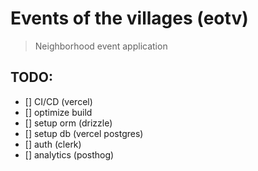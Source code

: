 # Events of the villages (eotv)

> Neighborhood event application

## TODO:

- [] CI/CD (vercel)
- [] optimize build
- [] setup orm (drizzle)
- [] setup db (vercel postgres)
- [] auth (clerk)
- [] analytics (posthog)
